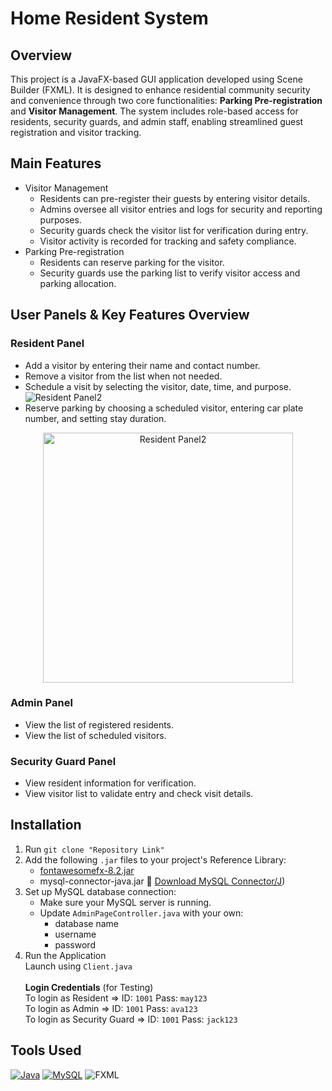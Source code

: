 # Home Resident System
## Overview
This project is a JavaFX-based GUI application developed using Scene Builder (FXML). It is designed to enhance residential community security and convenience through two core functionalities: **Parking Pre-registration** and **Visitor Management**. The system includes role-based access for residents, security guards, and admin staff, enabling streamlined guest registration and visitor tracking.

## Main Features
- Visitor Management
  - Residents can pre-register their guests by entering visitor details.
  - Admins oversee all visitor entries and logs for security and reporting purposes.
  - Security guards check the visitor list for verification during entry.
  - Visitor activity is recorded for tracking and safety compliance.
- Parking Pre-registration
  - Residents can reserve parking for the visitor.
  - Security guards use the parking list to verify visitor access and parking allocation.

## User Panels & Key Features Overview
### Resident Panel 
- Add a visitor by entering their name and contact number.
- Remove a visitor from the list when not needed.
- Schedule a visit by selecting the visitor, date, time, and purpose.
![Resident Panel2](https://github.com/user-attachments/assets/0621efea-10a7-41ff-96bc-fc75731557ce)
- Reserve parking by choosing a scheduled visitor, entering car plate number, and setting stay duration.
<p align="center">
  <img src="https://github.com/user-attachments/assets/f6f1e19b-a423-4027-9509-622e45937122" alt="Resident Panel2" width="400"/>
</p>

### Admin Panel
- View the list of registered residents.
- View the list of scheduled visitors.

### Security Guard Panel
- View resident information for verification.
- View visitor list to validate entry and check visit details.

## Installation 
1. Run `git clone "Repository Link"`
2. Add the following `.jar` files to your project's Reference Library:
   - [fontawesomefx-8.2.jar](fontawesomefx-8.2.jar)
   - mysql-connector-java.jar
     🔗 [Download MySQL Connector/J](https://dev.mysql.com/downloads/connector/j/))
3. Set up MySQL database connection:
   - Make sure your MySQL server is running.
   - Update `AdminPageController.java` with your own:
     - database name
     - username
     - password
5. Run the Application</br>
   Launch using `Client.java`</br></br>
   **Login Credentials** (for Testing)</br>
   To login as Resident => ID: `1001` Pass: `may123`</br>
   To login as Admin => ID: `1001` Pass: `ava123`</br>
   To login as Security Guard => ID: `1001` Pass: `jack123`

## Tools Used
[![Java](https://img.shields.io/badge/Java-%23ED8B00.svg?logo=openjdk&logoColor=white)](#)
[![MySQL](https://img.shields.io/badge/MySQL-4479A1?logo=mysql&logoColor=fff)](#)
![FXML](https://img.shields.io/badge/FXML-XML-blue?style=flat)
